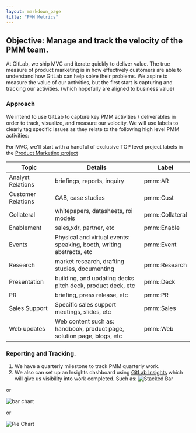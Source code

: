 ```yaml
---
layout: markdown_page
title: "PMM Metrics"
---
```


## Objective:  Manage and track the velocity of the PMM team.

At GitLab, we ship MVC and iterate quickly to deliver value.  The true measure of product marketing is in how effectively customers are able to understand how GitLab can help solve their problems.  We aspire to measure the value of our activities, but the first start is capturing and tracking our activities. (which hopefully are aligned to business value)

### Approach

We intend to use GitLab to capture key PMM activities / deliverables in order to track, visualize, and measure our velocity.   We will use labels to clearly tag specific issues as they relate to the following high level PMM activities:

For MVC, we'll start with a handful of exclusive TOP level project labels in the [Product Marketing project](https://gitlab.com/gitlab-com/marketing/product-marketing)

| Topic  | Details  |  Label |
|----|---|---| 
| Analyst Relations | briefings, reports, inquiry | pmm::AR |
| Customer Relations | CAB, case studies | pmm::Cust |
| Collateral | whitepapers, datasheets, roi models | pmm::Collateral |
| Enablement | sales,xdr, partner, etc | pmm::Enable |
| Events | Physical and virtual events: speaking, booth, writing abstracts, etc | pmm::Event |
| Research | market research, drafting studies, documenting  | pmm::Research |
| Presentation  |  building, and updating decks pitch deck, product deck, etc    | pmm::Deck |
| PR | briefing, press release, etc  | pmm::PR |
| Sales Support  | Specific sales support meetings, slides,  etc   |  pmm::Sales  |
| Web updates  |  Web content such as: handbook, product page, solution page, blogs, etc  |  pmm::Web  |


### Reporting and Tracking.

1.  We have a quarterly milestone to track PMM quarterly work.   
1.  We also can set up an Insights dashboard using [GitLab Insights](https://docs.gitlab.com/ee/user/project/insights/) which will give us visibility into work completed.  Such as:
![Stacked Bar](https://docs.gitlab.com/ee/user/project/insights/img/insights_example_stacked_bar_chart.png)

or

![bar chart](https://docs.gitlab.com/ee/user/project/insights/img/insights_example_bar_time_series_chart.png)

or

![Pie Chart](https://docs.gitlab.com/ee/user/project/insights/img/insights_example_pie_chart.png)
